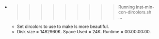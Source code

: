 * >>>>>>>>> Running inst-min-con-dircolors.sh ...
  * Set dircolors to use  to make ls more beautiful.
  * Disk size = 1482960K. Space Used = 24K. Runtime = 00:00:00:00.
